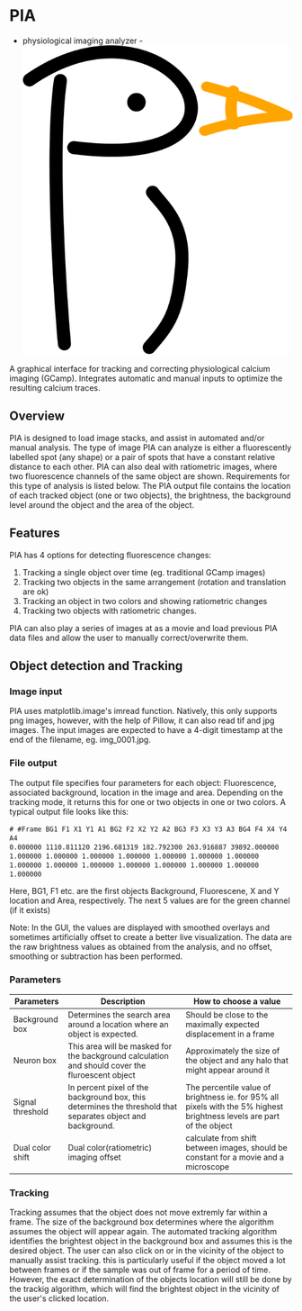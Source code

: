 # PIA
- physiological imaging analyzer -
![PIA logo](PIA.png)

A graphical interface for tracking and correcting physiological calcium imaging (GCamp).
Integrates automatic and manual inputs to optimize the resulting calcium traces.

## Overview
PIA is designed to load image stacks, and assist in automated and/or manual analysis. The type of image PIA can analyze is either a fluorescently labelled spot (any shape) or a pair of spots that have a constant relative distance to each other. PIA can also deal with ratiometric images, where two fluorescence channels of the same object are shown. Requirements for this type of analysis is listed below.
The PIA output file contains the location of each tracked object (one or two objects), the brightness, the background level around the object and the area of the object.

## Features
PIA has 4 options for detecting fluorescence changes:
1. Tracking a single object over time (eg. traditional GCamp images)
2. Tracking two objects in the same arrangement (rotation and translation are ok)
3. Tracking an object in two colors and showing ratiometric changes
4. Tracking two objects with ratiometric changes.

PIA can also play a series of images at as a movie and load previous PIA data files and allow the user to manually correct/overwrite them.

## Object detection and Tracking

### Image input
PIA uses matplotlib.image's imread function. Natively, this only supports png images, however, with the help of Pillow, it can also read tif and jpg images. The input images are expected to have a 4-digit timestamp at the end of the filename, eg. img_0001.jpg. 

### File output
The output file specifies four parameters for each object: Fluorescence, associated background, location in the image and area. Depending on the tracking mode, it returns this for one or two objects in one or two colors.
A typical output file looks like this:
```text
# #Frame BG1 F1 X1 Y1 A1 BG2 F2 X2 Y2 A2 BG3 F3 X3 Y3 A3 BG4 F4 X4 Y4 A4
0.000000 1110.811120 2196.681319 182.792300 263.916887 39892.000000 1.000000 1.000000 1.000000 1.000000 1.000000 1.000000 1.000000 1.000000 1.000000 1.000000 1.000000 1.000000 1.000000 1.000000 1.000000
```
Here, BG1, F1 etc. are the first objects Background, Fluorescene, X and Y location and Area, respectively. The next 5 values are for the green channel (if it exists)

Note: In the GUI, the values are displayed with smoothed overlays and sometimes artificially offset to create a better live visualization. The data are the raw brightness values as obtained from the analysis, and no offset, smoothing or subtraction has been performed. 


### Parameters
|Parameters     | Description | How to choose a value|
| ------------- |-------------| -------------|
| Background box| Determines the search area around a location where an object is expected. | Should be close to the maximally expected displacement in a frame|
| Neuron box    | This area will be masked for the background calculation and should cover the fluroescent object |Approximately the size of the object and any halo that might appear around it|
| Signal threshold| In percent pixel of the background box, this determines the threshold that separates object and background.| The percentile value of brightness ie. for 95% all pixels with the 5% highest brightness levels are part of the object|
| Dual color shift | Dual color(ratiometric) imaging offset | calculate from shift between images, should be constant for a movie and a microscope|





### Tracking
Tracking assumes that the object does not move extremly far within a frame. The size of the background box determines where the algorithm assumes the object will appear again. The automated tracking algorithm identifies the brightest object in the background box and assumes this is the desired object. The user can also click on or in the vicinity of the object to manually assist tracking. this is particularly useful if the object moved a lot between frames or if the sample was out of frame for a period of time. However, the exact determination of the objects location will still be done by the trackig algorithm, which will find the brightest object in the vicinity of the user's clicked location.


